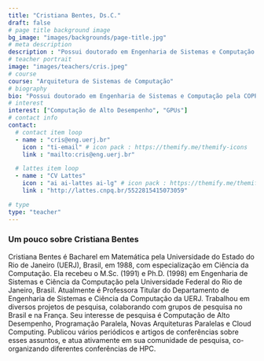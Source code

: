 ```yaml
---
title: "Cristiana Bentes, Ds.C."
draft: false
# page title background image
bg_image: "images/backgrounds/page-title.jpg"
# meta description
description : "Possui doutorado em Engenharia de Sistemas e Computação pela COPPE - Universidade Federal do Rio de Janeiro (1998). Atualmente é professora titular da Universidade do Estado do Rio de Janeiro. "
# teacher portrait
image: "images/teachers/cris.jpeg"
# course
course: "Arquitetura de Sistemas de Computação"
# biography
bio: "Possui doutorado em Engenharia de Sistemas e Computação pela COPPE - Universidade Federal do Rio de Janeiro (1998). Atualmente é professora adjunta da Universidade do Estado do Rio de Janeiro. Tem experiência na área de Ciência da Computação, com ênfase em Arquitetura de Sistemas de Computação, atuando principalmente nos seguintes temas: computação de alto desempenho, processamento paralelo e visualização volumétrica de alto desempenho. "
# interest
interest: ["Computação de Alto Desempenho", "GPUs"]
# contact info
contact:
  # contact item loop
  - name : "cris@eng.uerj.br"
    icon : "ti-email" # icon pack : https://themify.me/themify-icons
    link : "mailto:cris@eng.uerj.br"

  # lattes item loop
  - name : "CV Lattes"
    icon : "ai ai-lattes ai-lg" # icon pack : https://themify.me/themify-icons
    link : "http://lattes.cnpq.br/5522815415073059"

# type
type: "teacher"
---
```


### Um pouco sobre Cristiana Bentes

Cristiana Bentes é Bacharel em Matemática pela Universidade do Estado do Rio de Janeiro (UERJ), Brasil, em 1988, com especialização em Ciência da Computação. Ela recebeu o M.Sc. (1991) e Ph.D. (1998) em Engenharia de Sistemas e Ciência da Computação pela Universidade Federal do Rio de Janeiro, Brasil. Atualmente é Professora Titular do Departamento de Engenharia de Sistemas e Ciência da Computação da UERJ. Trabalhou em diversos projetos de pesquisa, colaborando com grupos de pesquisa no Brasil e na França. Seu interesse de pesquisa é Computação de Alto Desempenho, Programação Paralela, Novas Arquiteturas Paralelas e Cloud Computing. Publicou vários periódicos e artigos de conferências sobre esses assuntos, e atua ativamente em sua comunidade de pesquisa, co-organizando diferentes conferências de HPC.
